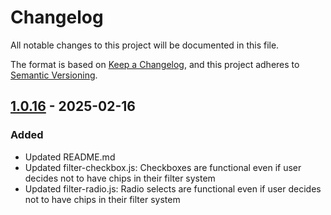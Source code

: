 # Changelog

All notable changes to this project will be documented in this file.

The format is based on [Keep a Changelog](https://keepachangelog.com/en/1.1.0/),
and this project adheres to [Semantic Versioning](https://semver.org/spec/v2.0.0.html).

## [1.0.16] - 2025-02-16

### Added

- Updated README.md
- Updated filter-checkbox.js: Checkboxes are functional even if user decides not to have chips in their filter system
- Updated filter-radio.js: Radio selects are functional even if user decides not to have chips in their filter system

[1.0.16]: https://github.com/aonnoy/wized-filter-pagination/releases/tag/v1.0.16
